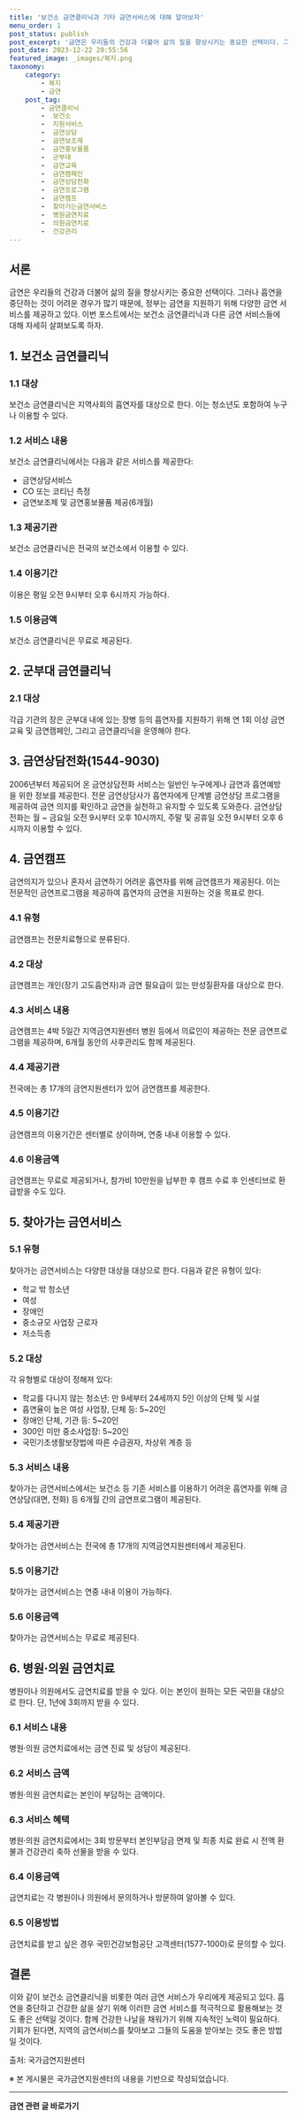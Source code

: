 ```yaml
---
title: '보건소 금연클리닉과 기타 금연서비스에 대해 알아보자'
menu_order: 1
post_status: publish
post_excerpt: '금연은 우리들의 건강과 더불어 삶의 질을 향상시키는 중요한 선택이다. 그러나 흡연을 중단하는 것이 어려운 경우가 많기 때문에, 정부는 금연을 지원하기 위해 다양한 금연 서비스를 제공하고 있다. 이번 포스트에서는 보건소 금연클리닉과 다른 금연 서비스들에 대해 자세히 살펴보도록 하자.'
post_date: 2023-12-22 20:55:56
featured_image: _images/복지.png
taxonomy:
    category:
        - 복지
        - 금연
    post_tag:
        - 금연클리닉
        -  보건소
        -  지원서비스
        -  금연상담
        -  금연보조제
        -  금연홍보물품
        -  군부대
        -  금연교육
        -  금연캠페인
        -  금연상담전화
        -  금연프로그램
        -  금연캠프
        -  찾아가는금연서비스
        -  병원금연치료
        -  의원금연치료
        -  건강관리
---
```



## 서론

금연은 우리들의 건강과 더불어 삶의 질을 향상시키는 중요한 선택이다. 그러나 흡연을 중단하는 것이 어려운 경우가 많기 때문에, 정부는 금연을 지원하기 위해 다양한 금연 서비스를 제공하고 있다. 이번 포스트에서는 보건소 금연클리닉과 다른 금연 서비스들에 대해 자세히 살펴보도록 하자.

## 1. 보건소 금연클리닉

### 1.1 대상

보건소 금연클리닉은 지역사회의 흡연자를 대상으로 한다. 이는 청소년도 포함하여 누구나 이용할 수 있다.

### 1.2 서비스 내용

보건소 금연클리닉에서는 다음과 같은 서비스를 제공한다:

- 금연상담서비스
- CO 또는 코티닌 측정
- 금연보조제 및 금연홍보물품 제공(6개월)

### 1.3 제공기관

보건소 금연클리닉은 전국의 보건소에서 이용할 수 있다.

### 1.4 이용기간

이용은 평일 오전 9시부터 오후 6시까지 가능하다.

### 1.5 이용금액

보건소 금연클리닉은 무료로 제공된다.

## 2. 군부대 금연클리닉

### 2.1 대상

각급 기관의 장은 군부대 내에 있는 장병 등의 흡연자를 지원하기 위해 연 1회 이상 금연교육 및 금연캠페인, 그리고 금연클리닉을 운영해야 한다.

## 3. 금연상담전화(1544-9030)

2006년부터 제공되어 온 금연상담전화 서비스는 일반인 누구에게나 금연과 흡연예방을 위한 정보를 제공한다. 전문 금연상담사가 흡연자에게 단계별 금연상담 프로그램을 제공하여 금연 의지를 확인하고 금연을 실천하고 유지할 수 있도록 도와준다. 금연상담전화는 월 ~ 금요일 오전 9시부터 오후 10시까지, 주말 및 공휴일 오전 9시부터 오후 6시까지 이용할 수 있다.

## 4. 금연캠프

금연의지가 있으나 혼자서 금연하기 어려운 흡연자를 위해 금연캠프가 제공된다. 이는 전문적인 금연프로그램을 제공하여 흡연자의 금연을 지원하는 것을 목표로 한다.

### 4.1 유형

금연캠프는 전문치료형으로 분류된다.

### 4.2 대상

금연캠프는 개인(장기 고도흡연자)과 금연 필요급이 있는 만성질환자를 대상으로 한다.

### 4.3 서비스 내용

금연캠프는 4박 5일간 지역금연지원센터 병원 등에서 의료인이 제공하는 전문 금연프로그램을 제공하며, 6개월 동안의 사후관리도 함께 제공된다.

### 4.4 제공기관

전국에는 총 17개의 금연지원센터가 있어 금연캠프를 제공한다.

### 4.5 이용기간

금연캠프의 이용기간은 센터별로 상이하며, 연중 내내 이용할 수 있다.

### 4.6 이용금액

금연캠프는 무료로 제공되거나, 참가비 10만원을 납부한 후 캠프 수료 후 인센티브로 환급받을 수도 있다.

## 5. 찾아가는 금연서비스

### 5.1 유형

찾아가는 금연서비스는 다양한 대상을 대상으로 한다. 다음과 같은 유형이 있다:

- 학교 밖 청소년
- 여성
- 장애인
- 중소규모 사업장 근로자
- 저소득층

### 5.2 대상

각 유형별로 대상이 정해져 있다:

- 학교를 다니지 않는 청소년: 만 9세부터 24세까지 5인 이상의 단체 및 시설
- 흡연율이 높은 여성 사업장, 단체 등: 5~20인
- 장애인 단체, 기관 등: 5~20인
- 300인 미만 중소사업장: 5~20인
- 국민기초생활보장법에 따른 수급권자, 차상위 계층 등

### 5.3 서비스 내용

찾아가는 금연서비스에서는 보건소 등 기존 서비스를 이용하기 어려운 흡연자를 위해 금연상담(대면, 전화) 등 6개월 간의 금연프로그램이 제공된다.

### 5.4 제공기관

찾아가는 금연서비스는 전국에 총 17개의 지역금연지원센터에서 제공된다.

### 5.5 이용기간

찾아가는 금연서비스는 연중 내내 이용이 가능하다.

### 5.6 이용금액

찾아가는 금연서비스는 무료로 제공된다.

## 6. 병원·의원 금연치료

병원이나 의원에서도 금연치료를 받을 수 있다. 이는 본인이 원하는 모든 국민을 대상으로 한다. 단, 1년에 3회까지 받을 수 있다.

### 6.1 서비스 내용

병원·의원 금연치료에서는 금연 진료 및 상담이 제공된다.

### 6.2 서비스 금액

병원·의원 금연치료는 본인이 부담하는 금액이다.

### 6.3 서비스 혜택

병원·의원 금연치료에서는 3회 방문부터 본인부담금 면제 및 최종 치료 완료 시 전액 환불과 건강관리 축하 선물을 받을 수 있다.

### 6.4 이용금액

금연치료는 각 병원이나 의원에서 문의하거나 방문하여 알아볼 수 있다.

### 6.5 이용방법

금연치료를 받고 싶은 경우 국민건강보험공단 고객센터(1577-1000)로 문의할 수 있다.

## 결론

이와 같이 보건소 금연클리닉을 비롯한 여러 금연 서비스가 우리에게 제공되고 있다. 흡연을 중단하고 건강한 삶을 살기 위해 이러한 금연 서비스를 적극적으로 활용해보는 것도 좋은 선택일 것이다. 함께 건강한 나날을 채워가기 위해 지속적인 노력이 필요하다. 기회가 된다면, 지역의 금연서비스를 찾아보고 그들의 도움을 받아보는 것도 좋은 방법일 것이다.

출처: 국가금연지원센터

※ 본 게시물은 국가금연지원센터의 내용을 기반으로 작성되었습니다.
<!-- wp:separator -->
<hr class="wp-block-separator has-alpha-channel-opacity"/>
<!-- /wp:separator -->

<!-- wp:group {"backgroundColor":"base","layout":{"type":"constrained"}} -->
<div class="wp-block-group has-base-background-color has-background"><!-- wp:paragraph {"align":"center","fontSize":"medium"} -->
<p class="has-text-align-center has-large-font-size"><strong>금연 관련 글 바로가기</strong></p>
<!-- /wp:paragraph -->


<!-- wp:latest-posts
{"categories":[{"id":15153,"count":19,"description":"","link":"https://uknowlaw.com/category/%ea%b8%88%ec%97%b0/","name":"금연","slug":"금연","taxonomy":"category","parent":0,"meta":[],"_links":{"self":[{"href":"https://uknowlaw.com/wp-json/wp/v2/categories/15153"}],"collection":[{"href":"https://uknowlaw.com/wp-json/wp/v2/categories"}],"about":[{"href":"https://uknowlaw.com/wp-json/wp/v2/taxonomies/category"}],"wp:post_type":[{"href":"https://uknowlaw.com/wp-json/wp/v2/posts?categories=15153"}],"curies":[{"name":"wp","href":"https://api.w.org/{rel}","templated":true}]}}],"postsToShow":100,"excerptLength":28,"postLayout":"grid","columns":2,"featuredImageAlign":"left","featuredImageSizeSlug":"large","fontSize":"small"} /--></div>
<!-- /wp:group -->